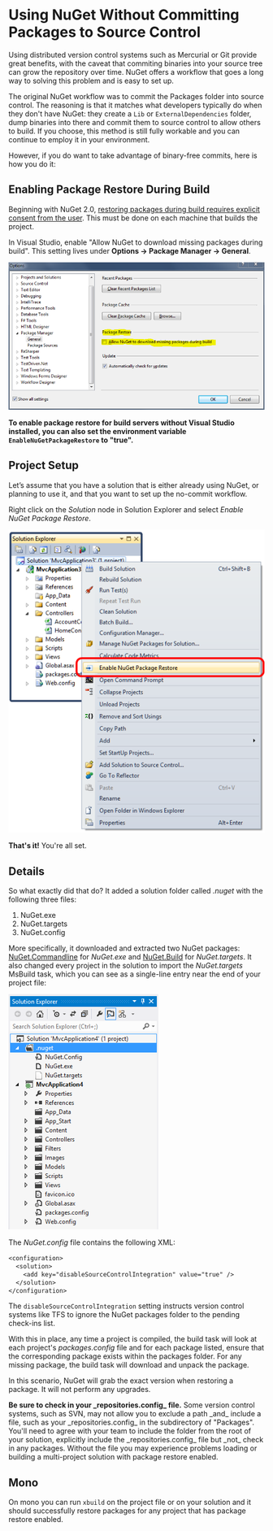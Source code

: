﻿# Using NuGet Without Committing Packages to Source Control

Using distributed version control systems such as Mercurial or Git provide great benefits, with the
caveat that commiting binaries into your source tree can grow the repository over time.  NuGet offers 
a workflow that goes a long way to solving this problem and is easy to set up.

The original NuGet workflow was to commit the Packages folder into source control. The 
reasoning is that it matches what developers typically do when they don't have NuGet: they create a 
`Lib` or `ExternalDependencies` folder, dump binaries into there and commit them to source control 
to allow others to build.  If you choose, this method is still fully workable and you can continue
to employ it in your environment. 

However, if you do want to take advantage of binary-free commits, here is how you do it:

## Enabling Package Restore During Build

Beginning with NuGet 2.0, [restoring packages during build requires explicit consent from the
user](http://blog.nuget.org/20120518/package-restore-and-consent.html). This must be done on
each machine that builds the project.

In Visual Studio, enable "Allow NuGet to download missing packages during build". This setting lives
under **Options -> Package Manager -> General**.

![Allow NuGet to download missing packages setting](images/allow-package-restore-configuration.png)

**To enable package restore for build servers without Visual Studio installed, you can also set the
environment variable `EnableNuGetPackageRestore` to "true".**

## Project Setup
Let’s assume that you have a solution that is either already using NuGet, or planning to use it, and that
you want to set up the no-commit workflow.

Right click on the _Solution_ node in Solution Explorer and select _Enable NuGet Package Restore_.

![Enable NuGet Package Restore Context Menu item](images/enable-package-restore.png)

**That's it!** You're all set.

## Details
So what exactly did that do? It added a solution folder called _.nuget_ with the following three files:

 1. NuGet.exe
 1. NuGet.targets 
 1. NuGet.config

More specifically, it downloaded and extracted two NuGet packages: [NuGet.Commandline](http://nuget.org/packages/nuget.commandline) 
for _NuGet.exe_ and [NuGet.Build](http://nuget.org/packages/nuget.build) for _NuGet.targets_. It also changed 
every project in the solution to import the _NuGet.targets_ MsBuild task, which you can see as a 
single-line entry near the end of your project file:

  <Import Project="$(SolutionDir)\.nuget\nuget.targets" />

![New Solution folder with package restore files](images/package-restore-solution.png)

The _NuGet.config_ file contains the following XML:

	<configuration>
	  <solution>
	    <add key="disableSourceControlIntegration" value="true" />
	  </solution>
	</configuration>

The `disableSourceControlIntegration` setting instructs version control systems like TFS to ignore 
the NuGet packages folder to the pending check-ins list.

With this in place, any time a project is compiled, the build task will look at each project's 
_packages.config_ file and for each package listed, ensure that the corresponding package exists within 
the packages folder. For any missing package, the build task will download and unpack the package.

In this scenario, NuGet will grab the exact version when restoring a package. It will not perform any upgrades.

<p class="caution"><b>Be sure to check in your _repositories.config_ file.</b> Some version control systems, 
such as SVN, may not allow you to exclude a path _and_ include a file, such as your _repositories.config_ in 
the subdirectory of "Packages". You'll need to agree with your team to include the folder from the root 
of your solution, explicitly include the _repositories.config_ file but _not_ check in any packages. Without 
the file you may experience problems loading or building a multi-project solution with package restore enabled.</p>

## Mono
On mono you can run `xbuild` on the project file or on your solution and it should successfully 
restore packages for any project that has package restore enabled.
